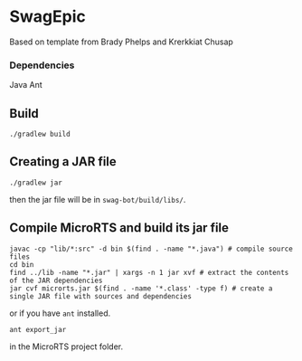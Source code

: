 # SwagEpic

Based on template from Brady Phelps and Krerkkiat Chusap

### Dependencies
Java
Ant

## Build

```console
./gradlew build
```

## Creating a JAR file

```console
./gradlew jar
```

then the jar file will be in `swag-bot/build/libs/`.

## Compile MicroRTS and build its jar file

```console
javac -cp "lib/*:src" -d bin $(find . -name "*.java") # compile source files
cd bin
find ../lib -name "*.jar" | xargs -n 1 jar xvf # extract the contents of the JAR dependencies
jar cvf microrts.jar $(find . -name '*.class' -type f) # create a single JAR file with sources and dependencies
```

or if you have `ant` installed.

```console
ant export_jar
```

in the MicroRTS project folder.